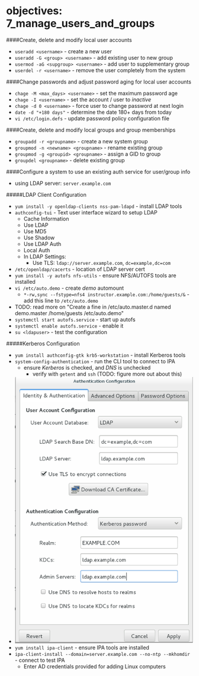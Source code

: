 # objectives: 7_manage_users_and_groups
####Create, delete and modify local user accounts
- `useradd <username>`                - create a new user
- `useradd -G <group> <username>`     - add existing user to new group
- `usermod -aG <supgroup> <username>` - add user to supplementary group 
- `userdel -r <username>`             - remove the user completely from the system

####Change passwords and adjust password aging for local user accounts
- `chage -M <max_days> <username>` - set the maximum password age
- `chage -I <username>`            - set the account / user to *inactive*
- `chage -d 0 <username>`          - force user to change password at next login
- `date -d "+180 days"`            - determine the date 180+ days from today
- `vi /etc/login.defs`             - update password policy configuration file

####Create, delete and modify local groups and group memberships
- `groupadd -r <groupname>`           - create a new system group
- `groupmod -n <newname> <groupname>` - rename existing group
- `groupmod -g <groupid> <groupname>` - assign a GID to group
- `groupdel <groupname>`              - delete existing group

####Configure a system to use an existing auth service for user/group info
- using LDAP server: `server.example.com`

#####LDAP Client Configuration
- `yum install -y openldap-clients nss-pam-ldapd` - install LDAP tools
- `authconfig-tui`                                - Text user interface wizard to setup LDAP
  - Cache Information
  - Use LDAP
  - Use MD5
  - Use Shadow
  - Use LDAP Auth
  - Local Auth
  - In LDAP Settings:
    - Use TLS: `ldap://server.example.com`, `dc=example,dc=com`
- `/etc/openldap/cacerts` - location of LDAP server cert
- `yum install -y autofs nfs-utils` - ensure NFS/AUTOFS tools are installed
- `vi /etc/auto.demo` - create *demo* automount
  - `*-rw,sync --fstype=nfs4 instructor.example.com:/home/guests/&` - add this line to `/etc/auto.demo`
- TODO: read more on "Create a fine in /etc/auto.master.d named demo.master /home/guests /etc/auto.demo"
- `systemctl start autofs.service`  - start up autofs
- `systemctl enable autofs.service` - enable it
- `su <ldapuser>`                   - test the configuration

#####Kerberos Configuration
- `yum install authconfig-gtk krb5-workstation` - install Kerberos tools
- `system-config-authentication`                - run the CLI tool to connect to IPA
  - ensure *Kerberos* is checked, and *DNS* is unchecked
    - verify with `getent` and `ssh` (TODO: figure more out about this)
- ![kerberos](./.images/kerberos.png)
- `yum install ipa-client`                      - ensure IPA tools are installed
- `ipa-client-install --domain=server.example.com --no-ntp --mkhomdir` - connect to test IPA
  - Enter AD credentials provided for adding Linux computers

